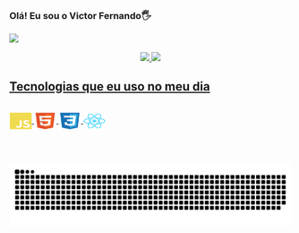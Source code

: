 ### Olá! Eu sou o Victor Fernando🖐
<a href="https://www.linkedin.com/in/victor-fenando" target="_blank"><img src="https://img.shields.io/badge/-LinkedIn-%230077B5?style=for-the-badge&logo=linkedin&logoColor=white" target="_blank"></a>

<div align="center">
  <a href="https://github.com/Vttos">
  <img height="180em" src="https://github-readme-stats.vercel.app/api?username=Vttos&show_icons=true&theme=vision-friendly-dark&include_all_commits=true&count_private=true"/>
  <img height="180em" src="https://github-readme-stats.vercel.app/api/top-langs/?username=Vttos&layout=compact&langs_count=7&theme=vision-friendly-dark"/>
</div>
 
 ## Tecnologias que eu uso no meu dia
  
<div style="display: inline_block"><br>
  <img align="center" alt="Rafa-Js" height="30" width="40" src="https://raw.githubusercontent.com/devicons/devicon/master/icons/javascript/javascript-plain.svg">
  <img align="center" alt="Rafa-HTML" height="30" width="40" src="https://raw.githubusercontent.com/devicons/devicon/master/icons/html5/html5-original.svg">
  <img align="center" alt="Rafa-CSS" height="30" width="40" src="https://raw.githubusercontent.com/devicons/devicon/master/icons/css3/css3-original.svg">
  <img align="center" alt="Rafa-React" height="30" width="40" src="https://raw.githubusercontent.com/devicons/devicon/master/icons/react/react-original.svg">
</div>

  
<br/><br/>
 
<div> 



  ![Snake animation](https://github.com/Vttos/Vttos/blob/output/github-contribution-grid-snake.svg)

</div>
